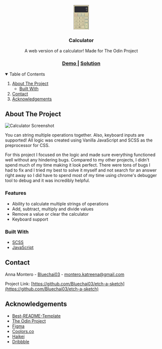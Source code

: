 <!--
*** Thanks for checking out the Best-README-Template. If you have a suggestion
*** that would make this better, please fork the repo and create a pull request
*** or simply open an issue with the tag "enhancement".
*** Thanks again! Now go create something AMAZING! :D
-->

<!-- PROJECT SHIELDS -->
<!--
*** I'm using markdown "reference style" links for readability.
*** Reference links are enclosed in brackets [ ] instead of parentheses ( ).
*** See the bottom of this document for the declaration of the reference variables
*** for contributors-url, forks-url, etc. This is an optional, concise syntax you may use.
*** https://www.markdownguide.org/basic-syntax/#reference-style-links
-->

<!-- PROJECT LOGO -->
<br />
<p align="center">
  <a href="https://github.com/Bluechai03/calculator">
    <img src="images/logo.png" alt="Logo" width="50" height="80">
  </a>

  <h3 align="center">Calculator</h3>

  <p align="center">
  A web version of a calculator! Made for The Odin Project  </p>

<div align="center">
  <h3>
    <a target="_blank" href="https://bluechai03.github.io/calculator/">
      Demo
    </a>
    <span> | </span>
    <a target="_blank" href="https://github.com/Bluechai03/calculator">
      Solution
    </a>
  </h3>
  </div>

<!-- TABLE OF CONTENTS -->
<details open="open">
  <summary>Table of Contents</summary>
  <ol>
    <li>
      <a href="#about-the-project">About The Project</a>
      <ul>
        <li><a href="#built-with">Built With</a></li>
      </ul>
    </li>
    <li><a href="#contact">Contact</a></li>
    <li><a href="#acknowledgements">Acknowledgements</a></li>
  </ol>
</details>

<!-- ABOUT THE PROJECT -->

## About The Project

![Calculator Screenshot](https://i.imgur.com/A2XdScH.png)

You can string multiple operations together. Also, keyboard inputs are supported! All logic was created using Vanilla JavaScript and SCSS as the preprocessor for CSS.

For this project I focused on the logic and made sure everything functioned well without any hindering bugs. Compared to my other projects, I didn't spend much of my time making it look perfect. There were tons of bugs I had to fix and I tried my best to solve it myself and not search for an answer right away so I did have to spend most of my time using chrome's debugger tool to debug and it was incredibly helpful.

### Features

- Ability to calculate multiple strings of operations
- Add, subtract, multiply and divide values
- Remove a value or clear the calculator
- Keyboard support

### Built With

- [SCSS](https://sass-lang.com/)
- [JavaScript](https://developer.mozilla.org/en-US/docs/Web/JavaScript)

<!-- CONTACT -->

## Contact

Anna Montero - [Bluechai03](https://github.com/Bluechai03) - montero.katreena@gmail.com

Project Link: [https://github.com/Bluechai03/etch-a-sketch](https://github.com/Bluechai03/etch-a-sketch)

<!-- ACKNOWLEDGEMENTS -->

## Acknowledgements

- [Best-README-Template](https://github.com/othneildrew/Best-README-Template)
- [The Odin Project](https://www.theodinproject.com/dashboard)
- [Figma](https://figma.com)
- [Coolors.co](https://coolors.co)
- [Haikei](https://app.haikei.app/)
- [Dribbble](https://dribbble.com)
